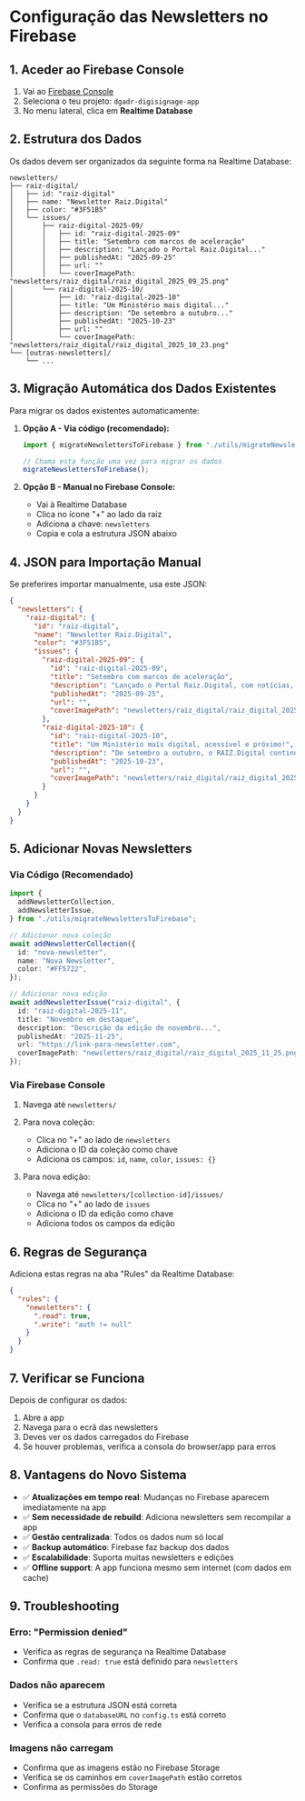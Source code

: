 # Configuração das Newsletters no Firebase

## 1. Aceder ao Firebase Console

1. Vai ao [Firebase Console](https://console.firebase.google.com/)
2. Seleciona o teu projeto: `dgadr-digisignage-app`
3. No menu lateral, clica em **Realtime Database**

## 2. Estrutura dos Dados

Os dados devem ser organizados da seguinte forma na Realtime Database:

```
newsletters/
├── raiz-digital/
│   ├── id: "raiz-digital"
│   ├── name: "Newsletter Raiz.Digital"
│   ├── color: "#3F51B5"
│   └── issues/
│       ├── raiz-digital-2025-09/
│       │   ├── id: "raiz-digital-2025-09"
│       │   ├── title: "Setembro com marcos de aceleração"
│       │   ├── description: "Lançado o Portal Raiz.Digital..."
│       │   ├── publishedAt: "2025-09-25"
│       │   ├── url: ""
│       │   └── coverImagePath: "newsletters/raiz_digital/raiz_digital_2025_09_25.png"
│       └── raiz-digital-2025-10/
│           ├── id: "raiz-digital-2025-10"
│           ├── title: "Um Ministério mais digital..."
│           ├── description: "De setembro a outubro..."
│           ├── publishedAt: "2025-10-23"
│           ├── url: ""
│           └── coverImagePath: "newsletters/raiz_digital/raiz_digital_2025_10_23.png"
└── [outras-newsletters]/
    └── ...
```

## 3. Migração Automática dos Dados Existentes

Para migrar os dados existentes automaticamente:

1. **Opção A - Via código (recomendado):**

   ```typescript
   import { migrateNewslettersToFirebase } from "./utils/migrateNewslettersToFirebase";

   // Chama esta função uma vez para migrar os dados
   migrateNewslettersToFirebase();
   ```

2. **Opção B - Manual no Firebase Console:**
   - Vai à Realtime Database
   - Clica no ícone "+" ao lado da raiz
   - Adiciona a chave: `newsletters`
   - Copia e cola a estrutura JSON abaixo

## 4. JSON para Importação Manual

Se preferires importar manualmente, usa este JSON:

```json
{
  "newsletters": {
    "raiz-digital": {
      "id": "raiz-digital",
      "name": "Newsletter Raiz.Digital",
      "color": "#3F51B5",
      "issues": {
        "raiz-digital-2025-09": {
          "id": "raiz-digital-2025-09",
          "title": "Setembro com marcos de aceleração",
          "description": "Lançado o Portal Raiz.Digital, com notícias, calendário e materiais. Novas demonstrações e períodos de teste do CC+ ocorrem no fim de cada mês até dezembro. Uma transformação para aproximar o Ministério da Agricultura e Mar.",
          "publishedAt": "2025-09-25",
          "url": "",
          "coverImagePath": "newsletters/raiz_digital/raiz_digital_2025_09_25.png"
        },
        "raiz-digital-2025-10": {
          "id": "raiz-digital-2025-10",
          "title": "Um Ministério mais digital, acessível e próximo!",
          "description": "De setembro a outubro, o RAIZ.Digital continua a avançar com novos marcos, reforçando a colaboração entre equipas e o compromisso com uma administração pública mais moderna, integrada e centrada nas pessoas.",
          "publishedAt": "2025-10-23",
          "url": "",
          "coverImagePath": "newsletters/raiz_digital/raiz_digital_2025_10_23.png"
        }
      }
    }
  }
}
```

## 5. Adicionar Novas Newsletters

### Via Código (Recomendado)

```typescript
import {
  addNewsletterCollection,
  addNewsletterIssue,
} from "./utils/migrateNewslettersToFirebase";

// Adicionar nova coleção
await addNewsletterCollection({
  id: "nova-newsletter",
  name: "Nova Newsletter",
  color: "#FF5722",
});

// Adicionar nova edição
await addNewsletterIssue("raiz-digital", {
  id: "raiz-digital-2025-11",
  title: "Novembro em destaque",
  description: "Descrição da edição de novembro...",
  publishedAt: "2025-11-25",
  url: "https://link-para-newsletter.com",
  coverImagePath: "newsletters/raiz_digital/raiz_digital_2025_11_25.png",
});
```

### Via Firebase Console

1. Navega até `newsletters/`
2. Para nova coleção:

   - Clica no "+" ao lado de `newsletters`
   - Adiciona o ID da coleção como chave
   - Adiciona os campos: `id`, `name`, `color`, `issues: {}`

3. Para nova edição:
   - Navega até `newsletters/[collection-id]/issues/`
   - Clica no "+" ao lado de `issues`
   - Adiciona o ID da edição como chave
   - Adiciona todos os campos da edição

## 6. Regras de Segurança

Adiciona estas regras na aba "Rules" da Realtime Database:

```json
{
  "rules": {
    "newsletters": {
      ".read": true,
      ".write": "auth != null"
    }
  }
}
```

## 7. Verificar se Funciona

Depois de configurar os dados:

1. Abre a app
2. Navega para o ecrã das newsletters
3. Deves ver os dados carregados do Firebase
4. Se houver problemas, verifica a consola do browser/app para erros

## 8. Vantagens do Novo Sistema

- ✅ **Atualizações em tempo real**: Mudanças no Firebase aparecem imediatamente na app
- ✅ **Sem necessidade de rebuild**: Adiciona newsletters sem recompilar a app
- ✅ **Gestão centralizada**: Todos os dados num só local
- ✅ **Backup automático**: Firebase faz backup dos dados
- ✅ **Escalabilidade**: Suporta muitas newsletters e edições
- ✅ **Offline support**: A app funciona mesmo sem internet (com dados em cache)

## 9. Troubleshooting

### Erro: "Permission denied"

- Verifica as regras de segurança na Realtime Database
- Confirma que `.read: true` está definido para `newsletters`

### Dados não aparecem

- Verifica se a estrutura JSON está correta
- Confirma que o `databaseURL` no `config.ts` está correto
- Verifica a consola para erros de rede

### Imagens não carregam

- Confirma que as imagens estão no Firebase Storage
- Verifica se os caminhos em `coverImagePath` estão corretos
- Confirma as permissões do Storage
